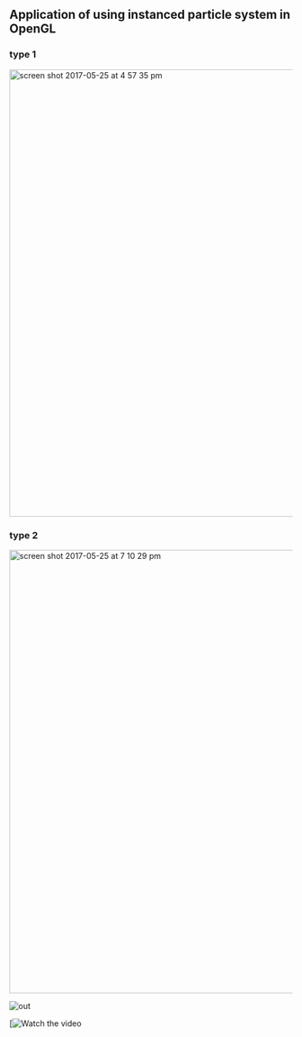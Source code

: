 ## Application of using instanced particle system in OpenGL



### type 1 
<img width="795" alt="screen shot 2017-05-25 at 4 57 35 pm" src="https://cloud.githubusercontent.com/assets/16565587/26478410/e65f83ae-4180-11e7-9ad4-26cafd1ea89e.png">

### type 2 
<img width="788" alt="screen shot 2017-05-25 at 7 10 29 pm" src="https://cloud.githubusercontent.com/assets/16565587/26478425/0718dfa0-4181-11e7-9fdd-4e38874bcef3.png">


![out](https://cloud.githubusercontent.com/assets/16565587/26478434/1a75935e-4181-11e7-9ad6-75358c930163.gif)

[![Watch the video](http://dai.ly/x5nv71s)
